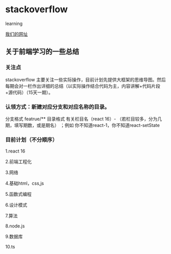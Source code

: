 # stackoverflow
learning

[我们的网址](http://learn.levenx.com/)

## 关于前端学习的一些总结

### 关注点

stackoverflow 主要关注一些实际操作，目前计划先提供大框架的思维导图。然后每期会对一栏作出详细的总结（以实际操作结合代码为主，内容讲解+代码片段+源代码）（15天一期）。

### 认领方式：新建对应分支和对应名称的目录。
 分支格式  featrue/** 
 目录格式 有关栏目名（react 16）- （若栏目较多，分为几期，填写期数，或是期名） ；例如 你不知道react-1，你不知道react-setState

### 目前计划（不分顺序）

1.react 16  

2.前端工程化  

3.网络  

4.基础html，css,js

5.函数式编程

6.设计模式

7.算法

8.node.js

9.数据库

10.ts




